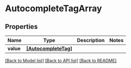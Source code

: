 # AutocompleteTagArray


## Properties
Name | Type | Description | Notes
------------ | ------------- | ------------- | -------------
**value** | [**[AutocompleteTag]**](AutocompleteTag.md) |  | 

[[Back to Model list]](../README.md#documentation-for-models) [[Back to API list]](../README.md#documentation-for-api-endpoints) [[Back to README]](../README.md)



